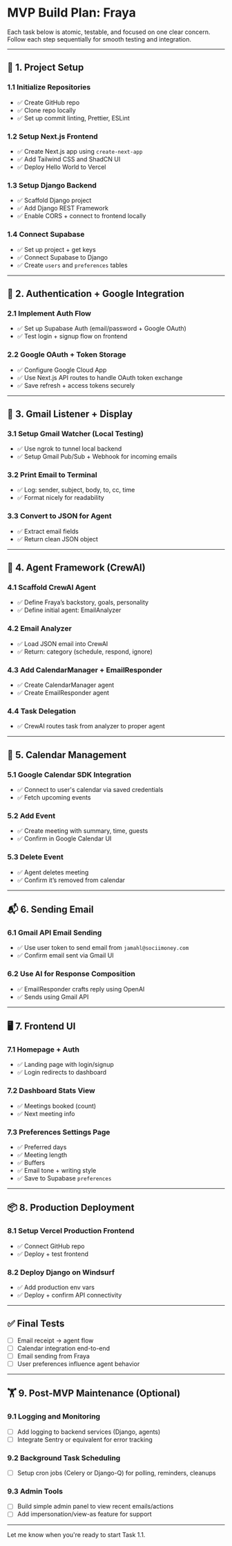 # MVP Build Plan: Fraya

Each task below is atomic, testable, and focused on one clear concern. Follow each step sequentially for smooth testing and integration.

---

## 🧱 1. Project Setup

### 1.1 Initialize Repositories

* ✅ Create GitHub repo
* ✅ Clone repo locally
* ✅ Set up commit linting, Prettier, ESLint

### 1.2 Setup Next.js Frontend

* ✅ Create Next.js app using `create-next-app`
* ✅ Add Tailwind CSS and ShadCN UI
* ✅ Deploy Hello World to Vercel

### 1.3 Setup Django Backend

* ✅ Scaffold Django project
* ✅ Add Django REST Framework
* ✅ Enable CORS + connect to frontend locally

### 1.4 Connect Supabase

* ✅ Set up project + get keys
* ✅ Connect Supabase to Django
* ✅ Create `users` and `preferences` tables

---

## 🔐 2. Authentication + Google Integration

### 2.1 Implement Auth Flow

* ✅ Set up Supabase Auth (email/password + Google OAuth)
* ✅ Test login + signup flow on frontend

### 2.2 Google OAuth + Token Storage

* ✅ Configure Google Cloud App
* ✅ Use Next.js API routes to handle OAuth token exchange
* ✅ Save refresh + access tokens securely

---

## 📧 3. Gmail Listener + Display

### 3.1 Setup Gmail Watcher (Local Testing)

* ✅ Use ngrok to tunnel local backend
* ✅ Setup Gmail Pub/Sub + Webhook for incoming emails

### 3.2 Print Email to Terminal

* ✅ Log: sender, subject, body, to, cc, time
* ✅ Format nicely for readability

### 3.3 Convert to JSON for Agent

* ✅ Extract email fields
* ✅ Return clean JSON object

---

## 🤖 4. Agent Framework (CrewAI)

### 4.1 Scaffold CrewAI Agent

* ✅ Define Fraya’s backstory, goals, personality
* ✅ Define initial agent: EmailAnalyzer

### 4.2 Email Analyzer

* ✅ Load JSON email into CrewAI
* ✅ Return: category (schedule, respond, ignore)

### 4.3 Add CalendarManager + EmailResponder

* ✅ Create CalendarManager agent
* ✅ Create EmailResponder agent

### 4.4 Task Delegation

* ✅ CrewAI routes task from analyzer to proper agent

---

## 📆 5. Calendar Management

### 5.1 Google Calendar SDK Integration

* ✅ Connect to user's calendar via saved credentials
* ✅ Fetch upcoming events

### 5.2 Add Event

* ✅ Create meeting with summary, time, guests
* ✅ Confirm in Google Calendar UI

### 5.3 Delete Event

* ✅ Agent deletes meeting
* ✅ Confirm it’s removed from calendar

---

## 📬 6. Sending Email

### 6.1 Gmail API Email Sending

* ✅ Use user token to send email from `jamahl@sociimoney.com`
* ✅ Confirm email sent via Gmail UI

### 6.2 Use AI for Response Composition

* ✅ EmailResponder crafts reply using OpenAI
* ✅ Sends using Gmail API

---

## 🖥️ 7. Frontend UI

### 7.1 Homepage + Auth

* ✅ Landing page with login/signup
* ✅ Login redirects to dashboard

### 7.2 Dashboard Stats View

* ✅ Meetings booked (count)
* ✅ Next meeting info

### 7.3 Preferences Settings Page

* ✅ Preferred days
* ✅ Meeting length
* ✅ Buffers
* ✅ Email tone + writing style
* ✅ Save to Supabase `preferences`

---

## 📦 8. Production Deployment

### 8.1 Setup Vercel Production Frontend

* ✅ Connect GitHub repo
* ✅ Deploy + test frontend

### 8.2 Deploy Django on Windsurf

* ✅ Add production env vars
* ✅ Deploy + confirm API connectivity

---

## ✅ Final Tests

* [ ] Email receipt → agent flow
* [ ] Calendar integration end-to-end
* [ ] Email sending from Fraya
* [ ] User preferences influence agent behavior

---

## 🏋️ 9. Post-MVP Maintenance (Optional)

### 9.1 Logging and Monitoring

* [ ] Add logging to backend services (Django, agents)
* [ ] Integrate Sentry or equivalent for error tracking

### 9.2 Background Task Scheduling

* [ ] Setup cron jobs (Celery or Django-Q) for polling, reminders, cleanups

### 9.3 Admin Tools

* [ ] Build simple admin panel to view recent emails/actions
* [ ] Add impersonation/view-as feature for support

---

Let me know when you're ready to start Task 1.1.
